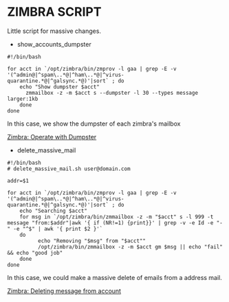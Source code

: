 # ZIMBRA SCRIPT

Little script for massive changes.

* show_accounts_dumpster

```
#!/bin/bash

for acct in `/opt/zimbra/bin/zmprov -l gaa | grep -E -v '(^admin@|^spam\..*@|^ham\..*@|^virus-quarantine.*@|^galsync.*@)'|sort` ; do
    echo "Show dumpster $acct"
      zmmailbox -z -m $acct s --dumpster -l 30 --types message larger:1kb  
    done 
done
```

In this case, we show the dumpster of each zimbra's mailbox

[Zimbra: Operate with Dumpster](https://wiki.zimbra.com/wiki/Enable_and_operate_Zimbra_Dumpster)

* delete_massive_mail

```
#!/bin/bash
# delete_massive_mail.sh user@domain.com 

addr=$1

for acct in `/opt/zimbra/bin/zmprov -l gaa | grep -E -v '(^admin@|^spam\..*@|^ham\..*@|^virus-quarantine.*@|^galsync.*@)'|sort` ; do
    echo "Searching $acct"
    for msg in `/opt/zimbra/bin/zmmailbox -z -m "$acct" s -l 999 -t message "from:$addr"|awk '{ if (NR!=1) {print}}' | grep -v -e Id -e "-" -e "^$" | awk '{ print $2 }'`
    do
		  echo "Removing "$msg" from "$acct""
		  /opt/zimbra/bin/zmmailbox -z -m $acct gm $msg || echo "fail" && echo "good job"
    done
done
```

In this case, we could make a massive delete of emails from a address mail.

[Zimbra: Deleting message from account](https://wiki.zimbra.com/wiki/Deleting_messages_from_account_using_the_CLI)



